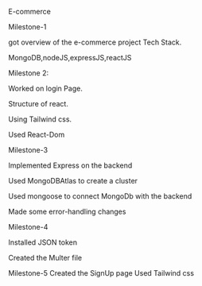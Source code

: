 E-commerce


Milestone-1

got overview of the e-commerce project Tech Stack.

MongoDB,nodeJS,expressJS,reactJS


Milestone 2:

Worked on login Page.

Structure of react.

Using Tailwind css.

Used React-Dom


Milestone-3

Implemented Express on the backend

Used MongoDBAtlas to create a cluster

Used mongoose to connect MongoDb with the backend

Made some error-handling changes


Milestone-4

Installed JSON token

Created the Multer file


Milestone-5
Created the SignUp page
Used Tailwind css
